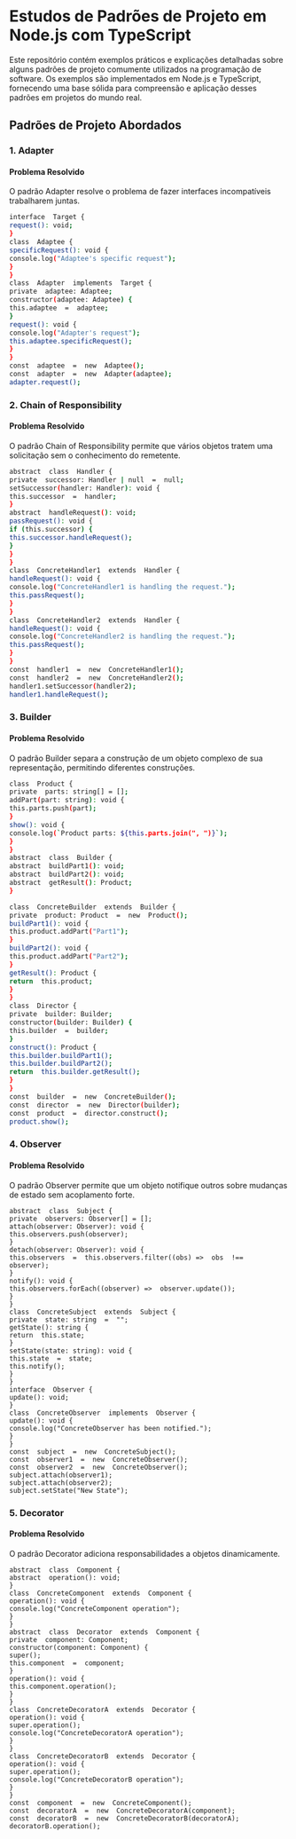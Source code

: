 # Estudos de Padrões de Projeto em Node.js com TypeScript

Este repositório contém exemplos práticos e explicações detalhadas sobre alguns padrões de projeto comumente utilizados na programação de software. Os exemplos são implementados em Node.js e TypeScript, fornecendo uma base sólida para compreensão e aplicação desses padrões em projetos do mundo real.

## Padrões de Projeto Abordados

### 1. Adapter

#### Problema Resolvido
O padrão Adapter resolve o problema de fazer interfaces incompatíveis trabalharem juntas.

```bash
interface  Target {
request(): void;
}
class  Adaptee {
specificRequest(): void {
console.log("Adaptee's specific request");
}
}
class  Adapter  implements  Target {
private  adaptee: Adaptee;
constructor(adaptee: Adaptee) {
this.adaptee  =  adaptee;
}
request(): void {
console.log("Adapter's request");
this.adaptee.specificRequest();
}
}
const  adaptee  =  new  Adaptee();
const  adapter  =  new  Adapter(adaptee);
adapter.request(); 
```

### 2. Chain of Responsibility

#### Problema Resolvido

O padrão Chain of Responsibility permite que vários objetos tratem uma solicitação sem o conhecimento do remetente.

```bash
abstract  class  Handler {
private  successor: Handler | null  =  null;
setSuccessor(handler: Handler): void {
this.successor  =  handler;
}
abstract  handleRequest(): void;
passRequest(): void {
if (this.successor) {
this.successor.handleRequest();
}
}
}
class  ConcreteHandler1  extends  Handler {
handleRequest(): void {
console.log("ConcreteHandler1 is handling the request.");
this.passRequest();
}
}
class  ConcreteHandler2  extends  Handler {
handleRequest(): void {
console.log("ConcreteHandler2 is handling the request.");
this.passRequest();
}
}
const  handler1  =  new  ConcreteHandler1();
const  handler2  =  new  ConcreteHandler2();
handler1.setSuccessor(handler2);
handler1.handleRequest();
```
### 3. Builder

#### Problema Resolvido

O padrão Builder separa a construção de um objeto complexo de sua representação, permitindo diferentes construções.
```bash
class  Product {
private  parts: string[] = [];
addPart(part: string): void {
this.parts.push(part);
}
show(): void {
console.log(`Product parts: ${this.parts.join(", ")}`);
}
}
abstract  class  Builder {
abstract  buildPart1(): void;
abstract  buildPart2(): void;
abstract  getResult(): Product;
}

class  ConcreteBuilder  extends  Builder {
private  product: Product  =  new  Product();
buildPart1(): void {
this.product.addPart("Part1");
}
buildPart2(): void {
this.product.addPart("Part2");
}
getResult(): Product {
return  this.product;
}
}
class  Director {
private  builder: Builder;
constructor(builder: Builder) {
this.builder  =  builder;
}
construct(): Product {
this.builder.buildPart1();
this.builder.buildPart2();
return  this.builder.getResult();
}
}
const  builder  =  new  ConcreteBuilder();
const  director  =  new  Director(builder);
const  product  =  director.construct();
product.show();
```
### 4. Observer

#### Problema Resolvido

O padrão Observer permite que um objeto notifique outros sobre mudanças de estado sem acoplamento forte.
```
abstract  class  Subject {
private  observers: Observer[] = [];
attach(observer: Observer): void {
this.observers.push(observer);
}
detach(observer: Observer): void {
this.observers  =  this.observers.filter((obs) =>  obs  !==  observer);
}
notify(): void {
this.observers.forEach((observer) =>  observer.update());
}
}
class  ConcreteSubject  extends  Subject {
private  state: string  =  "";
getState(): string {
return  this.state;
}
setState(state: string): void {
this.state  =  state;
this.notify();
}
}
interface  Observer {
update(): void;
}
class  ConcreteObserver  implements  Observer {
update(): void {
console.log("ConcreteObserver has been notified.");
}
}
const  subject  =  new  ConcreteSubject();
const  observer1  =  new  ConcreteObserver();
const  observer2  =  new  ConcreteObserver();
subject.attach(observer1);
subject.attach(observer2);
subject.setState("New State");
```

### 5. Decorator

#### Problema Resolvido

O padrão Decorator adiciona responsabilidades a objetos dinamicamente.

```
abstract  class  Component {
abstract  operation(): void;
}
class  ConcreteComponent  extends  Component {
operation(): void {
console.log("ConcreteComponent operation");
}
}
abstract  class  Decorator  extends  Component {
private  component: Component;
constructor(component: Component) {
super();
this.component  =  component;
}
operation(): void {
this.component.operation();
}
}
class  ConcreteDecoratorA  extends  Decorator {
operation(): void {
super.operation();
console.log("ConcreteDecoratorA operation");
}
}
class  ConcreteDecoratorB  extends  Decorator {
operation(): void {
super.operation();
console.log("ConcreteDecoratorB operation");
}
}
const  component  =  new  ConcreteComponent();
const  decoratorA  =  new  ConcreteDecoratorA(component);
const  decoratorB  =  new  ConcreteDecoratorB(decoratorA);
decoratorB.operation();
```
